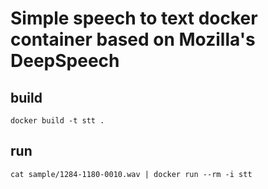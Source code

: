 # Simple speech to text docker container based on Mozilla's DeepSpeech

## build
```
docker build -t stt .
```

## run
```
cat sample/1284-1180-0010.wav | docker run --rm -i stt
```

